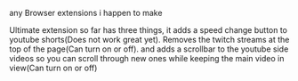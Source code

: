 any Browser extensions i happen to make

Ultimate extension so far has three things, it adds a speed change button to youtube shorts(Does not work great yet). Removes the twitch streams at the top of the page(Can turn on or off). and adds a scrollbar to the youtube side videos so you can scroll through new ones while keeping the main video in view(Can turn on or off)
